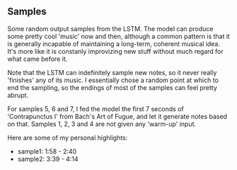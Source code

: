 ## Samples
Some random output samples from the LSTM. The model can produce some pretty cool 'music' now and then, although a common pattern is that it is generally incapable of maintaining a long-term, coherent musical idea. It's more like it is constanly improvizing new stuff without much regard for what came before it. 

Note that the LSTM can indefinitely sample new notes, so it never really 'finishes' any of its music. I essentially chose a random point at which to end the sampling, so the endings of most of the samples can feel pretty abrupt.

For samples 5, 6 and 7, I fed the model the first 7 seconds of 'Contrapunctus I' from Bach's Art of Fugue, and let it generate notes based on that. Samples 1, 2, 3 and 4 are not given any 'warm-up' input.

Here are some of my personal highlights:
- sample1: 1:58 - 2:40
- sample2: 3:39 - 4:14
